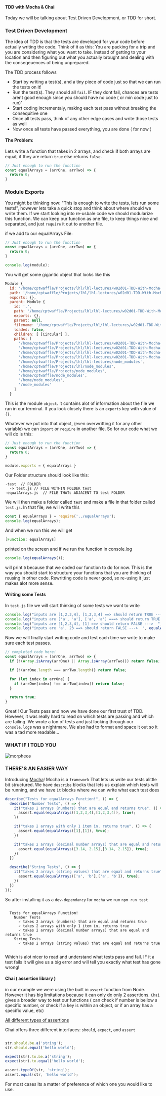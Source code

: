 #### TDD with Mocha & Chai

Today we will be talking about Test Driven Development, or TDD for short.


### Test Driven Development

The idea of TDD is that the tests are developed for your code before actually writing the code. Think of it as this: You are packing for a trip and you are considering what you want to take. Instead of getting to your location and then figuring out what you actually brought and dealing with the conseqeuences of being unprepared.

The TDD process follows

 - Start by writing a test(s), and a tiny piece of code just so that we can run the tests on it!
 - Run the test(s). They should all `fail`. IF they dont fail, chances are tests arent good enough since you should have no code ( or min code just to run)'
 - Start coding incrementaly, making each test pass without breaking the consequitive one
 - Once all tests pass, think of any other edge cases and write those tests as well
 - Now once all tests have passed everything, you are done ( for now )

#### The Problem:

Lets write a function that takes in 2 arrays, and check if both arrays are equal, if they are return `true` else returns `false`.

```js
// Just enough to run the function
const equalArrays = (arrOne, arrTwo) => {
  return 0;
}
```

### Module Exports

You might be thinking now: "This is enough to write the tests, lets run some tests!", however lets take a quick stop and think about where should we write them. If we start looking into re-usbale code we should modularize this function. We can keep our function as one file, to keep things nice and separated, and just `require` it out to another file.

if we add to our equalArrays File:

```js
// Just enough to run the function
const equalArrays = (arrOne, arrTwo) => {
  return 0;
}

console.log(module);
```

You will get some gigantic object that looks like this

```js
Module {
  id: '/home/cptwaffle/Projects/lhl/lhl-lectures/w02d01-TDD-With-Mocha-n-Chai/demos/1/equalArrays.js',
  path: '/home/cptwaffle/Projects/lhl/lhl-lectures/w02d01-TDD-With-Mocha-n-Chai/demos/1',
  exports: {},
  parent: Module {
    id: '.',
    path: '/home/cptwaffle/Projects/lhl/lhl-lectures/w02d01-TDD-With-Mocha-n-Chai/demos/1/test',
    exports: {},
    parent: null,
    filename: '/home/cptwaffle/Projects/lhl/lhl-lectures/w02d01-TDD-With-Mocha-n-Chai/demos/1/test/test.js',
    loaded: false,
    children: [ [Circular] ],
    paths: [
      '/home/cptwaffle/Projects/lhl/lhl-lectures/w02d01-TDD-With-Mocha-n-Chai/demos/1/test/node_modules',
      '/home/cptwaffle/Projects/lhl/lhl-lectures/w02d01-TDD-With-Mocha-n-Chai/demos/1/node_modules',
      '/home/cptwaffle/Projects/lhl/lhl-lectures/w02d01-TDD-With-Mocha-n-Chai/demos/node_modules',
      '/home/cptwaffle/Projects/lhl/lhl-lectures/w02d01-TDD-With-Mocha-n-Chai/n$de_modules',
      '/home/cptwaffle/Projects/lhl/lhl-lectures/node_modules',
      '/home/cptwaffle/Projects/lhl/node_modules',
      '/home/cptwaffle/Projects/node_modules',
      '/home/cptwaffle/node_modules',
      '/home/node_modules',
      '/node_modules'
    ]
  }
```

This is the module `object`. It contains alot of information about the file we ran in our terminal. If you look closely there is an `exports` key with value of `{}`.

Whatever we put into that object, (even overwritting it for any other variable) we can `import` or `require` in another file. So for our code what we will do is this:

```js
// Just enough to run the function
const equalArrays = (arrOne, arrTwo) => {
  return 0;
}

module.exports = { equalArrays }
```
Our Folder structure should look like this:

```
-test  // FOLDER
  -> test.js // FILE WITHIN FOLDER test
-equalArrays.js  // FILE THATs ADJACENT TO test FOLDER
```

We will then make a folder called `test` and make a file in that folder called `test.js`. In that file, we will write this
```js
const { equalArrays } = require('../equalArrays');
console.log(equalArrays);
```

And when we run this we will get

```js
[Function: equalArrays]
```

printed on the screen and if we run the function in console.log

```js
console.log(equalArrays());
```

will print `0` because that we coded our function to do for now. This is the way you should start to structure your functions that you are thinking of reusing in other code. Rewritting code is never good, so re-using it just makes alot more sense.

#### Writing some Tests

In `test.js` file we will start thinking of some tests we want to write

```js
console.log("inputs are [1,2,3,4], [1,2,3,4] ==> should return TRUE --->  ", equalArrays([1,2,3,4], [1,2,3,4]));
console.log("inputs are ['a', 'a'], ['a', 'a'] ===> should return TRUE --->  ",  equalArrays(['a', 'a'],['a', 'a']));
console.log("inputs are [1,2,3,4], [1] ==> should return FALSE --->  ", equalArrays([1,2,3,4], [1]));
console.log("inputs are 'a', 23 ==> should return FALSE --->  ", equalArrays('a', 23));
```

Now we will finally start writing code and test each time we write to make sure each test passes.

```js
// completed code here!
const equalArrays = (arrOne, arrTwo) => {
  if (!(Array.isArray(arrOne) || Array.isArray(arrTwo))) return false;

  if (!(arrOne.length === arrTwo.length)) return false;

  for (let index in arrOne) {
    if (arrOne[index] !== arrTwo[index]) return false;
  }

  return true;
}
```

Great!! Our Tests pass and now we have done our first trust of TDD. However, it was really hard to read on which tests are passing and which are failing. We wrote a ton of tests and just looking through our `console.log`s was a nightmare. We also had to format and space it out so it was a tad more readable...

### WHAT IF I TOLD YOU

![morpheos](https://miro.medium.com/max/1200/1*-WjoA9CKH2mPyhiSj30slA.jpeg)

### THERE'S AN EASIER WAY

Introducing [Mocha](https://mochajs.org/)! Mocha is a `framework` That lets us write our tests alittle bit structured. We have `describe` blocks that lets us explain which tests will be running, and we have `it` blocks where we can write what each test does

```js
describe("Tests for equalArrays Function!", () => {
  describe("Number Tests", () => {
    it("takes 2 arrays (numbers) that are equal and returns true", () => {
      assert.equal(equalArrays([1,2,3,4],[1,2,3,4]), true);
    })

    it("takes 2 arrays with only 1 item in, returns true", () => {
      assert.equal(equalArrays([1],[1]), true);
    })

    it("takes 2 arrays (decimal number arrays) that are equal and returns true", () => {
      assert.equal(equalArrays([3.14, 2.15],[3.14, 2.15]), true);
    })
  })

  describe("String Tests", () => {
    it("takes 2 arrays (string values) that are equal and returns true", () => {
      assert.equal(equalArrays(['a', 'b'],['a', 'b']), true);
    })
  })
});
```

So after installing it as a `dev-dependancy` for `mocha` we run `npm run test`

```

  Tests for equalArrays Function!
    Number Tests
      ✓ takes 2 arrays (numbers) that are equal and returns true
      ✓ takes 2 arrays with only 1 item in, returns true
      ✓ takes 2 arrays (decimal number arrays) that are equal and returns true
    String Tests
      ✓ takes 2 arrays (string values) that are equal and returns true


```

Which is alot nicer to read and understand what tests pass and fail. IF it a test fails it will give us a big error and will tell you exactly what test has gone wrong!

#### Chai ( assertion library )

in our example we were using the built in `assert` function from Node. However it has big limitations because it can only do only 2 assertions. `Chai` gives a broader way to test our functions ( can check if number is bellow a specific number, or check if a key is within an object, or if an array has a specific value, etc)

[All different types of assertions](https://www.chaijs.com/guide/styles/#should)

Chai offers three different interfaces: `should`, `expect`, and `assert`

```js

str.should.be.a('string');
str.should.equal('hello world');

expect(str).to.be.a('string');
expect(str).to.equal('hello world');

assert.typeOf(str, 'string');
assert.equal(str, 'hello world');
```

For most cases its a matter of preference of which one you would like to use.